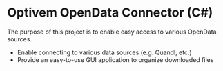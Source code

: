 # Optivem OpenData Connector (C#)

The purpose of this project is to enable easy access to various OpenData sources.
* Enable connecting to various data sources (e.g. Quandl, etc.)
* Provide an easy-to-use GUI application to organize downloaded files
